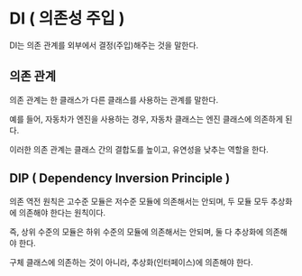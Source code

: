 # DI ( 의존성 주입 )

DI는 의존 관계를 외부에서 결정(주입)해주는 것을 말한다.

## 의존 관계

의존 관계는 한 클래스가 다른 클래스를 사용하는 관계를 말한다.

예를 들어, 자동차가 엔진을 사용하는 경우, 자동차 클래스는 엔진 클래스에 의존하게 된다.

이러한 의존 관계는 클래스 간의 결합도를 높이고, 유연성을 낮추는 역할을 한다.



## DIP ( Dependency Inversion Principle )

의존 역전 원칙은 고수준 모듈은 저수준 모듈에 의존해서는 안되며, 두 모듈 모두 추상화에 의존해야 한다는 원칙이다.

즉, 상위 수준의 모듈은 하위 수준의 모듈에 의존해서는 안되며, 둘 다 추상화에 의존해야 한다.

구체 클래스에 의존하는 것이 아니라, 추상화(인터페이스)에 의존해야 한다.

